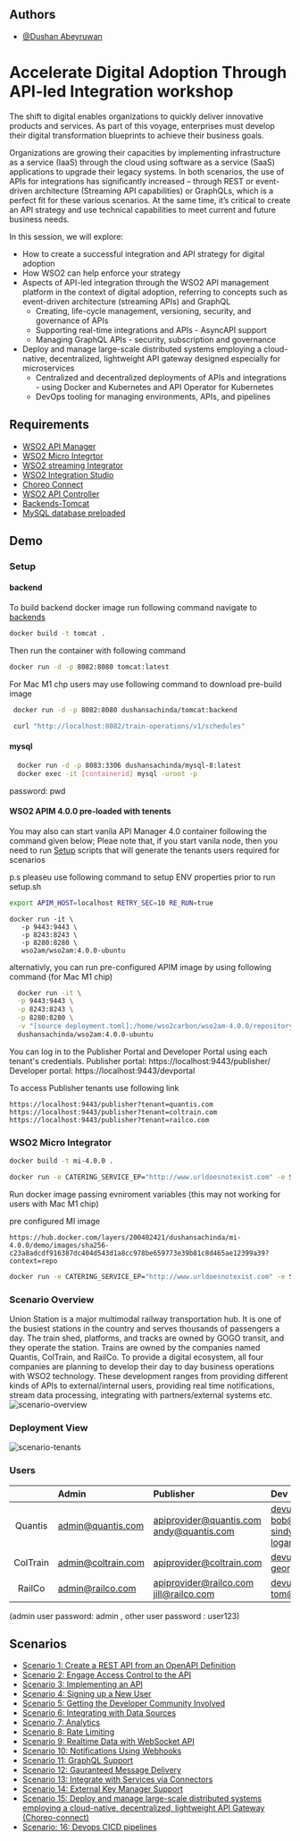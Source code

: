 
## Authors

- [@Dushan Abeyruwan](https://github.com/dushansachinda)


# Accelerate Digital Adoption Through API-led Integration workshop

The shift to digital enables organizations to quickly deliver innovative products and services. As part of this voyage, enterprises must develop their digital transformation blueprints to achieve their business goals. 

Organizations are growing their capacities by implementing infrastructure as a service (IaaS) through the cloud using software as a service (SaaS) applications to upgrade their legacy systems. In both scenarios, the use of APIs for integrations has significantly increased – through REST or event-driven architecture (Streaming API capabilities) or GraphQLs, which is a perfect fit for these various scenarios. At the same time, it’s critical to create an API strategy and use technical capabilities to meet current and future business needs.

In this session, we will explore:
* How to create a successful integration and API strategy for digital adoption
* How WSO2 can help enforce your strategy
* Aspects of API-led integration through the WSO2 API management platform in the context of digital adoption, referring to concepts such as event-driven architecture (streaming APIs) and GraphQL
  * Creating, life-cycle management, versioning, security, and governance of APIs
  * Supporting real-time integrations and APIs - AsyncAPI support
  * Managing GraphQL APIs - security, subscription and governance
* Deploy and manage large-scale distributed systems employing a cloud-native, decentralized, lightweight API gateway designed especially for microservices
  *  Centralized and decentralized deployments of APIs and integrations - using Docker and Kubernetes and API Operator for Kubernetes
  * DevOps tooling for managing environments, APIs, and pipelines


## Requirements

 - [WSO2 API Manager](https://wso2.com/api-manager/)
 - [WSO2 Micro Integrtor](https://wso2.com/api-manager/)
 - [WSO2 streaming Integrator](https://wso2.com/api-manager/)
 - [WSO2 Integration Studio](https://wso2.com/api-management/tooling/)
 - [Choreo Connect](https://wso2.com/api-manager/)
 - [WSO2 API Controller](https://wso2.com/api-management/tooling/)
 - [Backends-Tomcat](https://hub.docker.com/repository/docker/dushansachinda/tomcat)
 - [MySQL database preloaded](https://hub.docker.com/repository/docker/dushansachinda/mysql-8)


## Demo

### Setup
#### backend
To build backend docker image run following command navigate to [backends](https://github.com/dushansachinda/workshop_apim_2022/blob/main/backends/Dockerfile)
```bash
docker build -t tomcat .
```

Then run the container with following command

```bash
docker run -d -p 8082:8080 tomcat:latest
```

For Mac M1 chp users may use following command to download pre-build image

 ```bash
  docker run -d -p 8082:8080 dushansachinda/tomcat:backend

  curl "http://localhost:8082/train-operations/v1/schedules"
 ```
#### mysql
 ```bash
   docker run -d -p 8083:3306 dushansachinda/mysql-8:latest
   docker exec -it [containerid] mysql -uroot -p
 ```
 password: pwd

 #### WSO2 APIM 4.0.0 pre-loaded with tenents
You may also can start vanila API Manager 4.0 container following the command given below;
Pleae note that, if you start vanila node, then you need to run [Setup](https://github.com/dushansachinda/Accelerate_Digital-Adoption_Through-API-led-Integration_workshop/blob/main/scripts/setup.sh) scripts that will generate the tenants users required for scenarios

p.s pleaseu use following command to setup ENV properties prior to run setup.sh
 ```bash
 export APIM_HOST=localhost RETRY_SEC=10 RE_RUN=true
```

``` 
docker run -it \
   -p 9443:9443 \
   -p 8243:8243 \
   -p 8280:8280 \
   wso2am/wso2am:4.0.0-ubuntu
```

alternativly, you can run pre-configured APIM image by using following command (for Mac M1 chip)
 ```bash
   docker run -it \
   -p 9443:9443 \
   -p 8243:8243 \
   -p 8280:8280 \
   -v "[source deployment.toml]:/home/wso2carbon/wso2am-4.0.0/repository/conf"  \
   dushansachinda/wso2am:4.0.0-ubuntu
 ```
You can log in to the Publisher Portal and Developer Portal using each tenant's credentials.
Publisher portal: https://localhost:9443/publisher/ Developer portal: https://localhost:9443/devportal

To access Publisher tenants use following link

``` 
https://localhost:9443/publisher?tenant=quantis.com
https://localhost:9443/publisher?tenant=coltrain.com
https://localhost:9443/publisher?tenant=railco.com
```

 ### WSO2 Micro Integrator
 ```bash
docker build -t mi-4.0.0 .

docker run -e CATERING_SERVICE_EP="http://www.urldoesnotexist.com" -e SMTP_PORT="465" -e SMTP_HOST="smtp.gmail.com" -e EMAIL_FROM="[EMAIL_FROM]" -e EMAIL_TO="[EMAIL_TO]" -e SMTP_USERNAME="[SMTP_USERNAME]" -e SMTP_PASSWORD="[SMTP_PASSWORD]" -p 8253:8253 -p 8290:8290 -p 9201:9201 -v "[source]:/home/wso2carbon/file" dushansachinda/mi-4.0.0:demo mi-4.0.0:latest
```

Run docker image passing  evniroment variables (this may not working for users with Mac M1 chip)

pre configured MI image
```
https://hub.docker.com/layers/200402421/dushansachinda/mi-4.0.0/demo/images/sha256-c23a8adcdf916387dc404d543d1a8cc978be659773e39b81c8d465ae12399a39?context=repo
```

 ```bash
docker run -e CATERING_SERVICE_EP="http://www.urldoesnotexist.com" -e SMTP_PORT="465" -e SMTP_HOST="smtp.gmail.com" -e EMAIL_FROM="[EMAIL_FROM]" -e EMAIL_TO="[EMAIL_TO]" -e SMTP_USERNAME="[SMTP_USERNAME]" -e SMTP_PASSWORD="[SMTP_PASSWORD]" -p 8253:8253 -p 8290:8290 -p 9201:9201 -v "[source]:/home/wso2carbon/file" dushansachinda/mi-4.0.0:demo 

```

### Scenario Overview

Union Station is a major multimodal railway transportation hub. It is one of the busiest stations in the country and serves thousands of passengers a day. The train shed, platforms, and tracks are owned by GOGO transit, and they operate the station. Trains are owned by the companies named Quantis, ColTrain, and RailCo. To provide a digital ecosystem, all four companies are planning to develop their day to day business operations with WSO2 technology. These development ranges from providing different kinds of APIs to external/internal users, providing real time notifications, stream data processing, integrating with partners/external systems etc.
![scenario-overview](images/scenario-overview.png)


### Deployment View
![scenario-tenants](images/scenario-tenants.png)

### Users

|  | Admin |Publisher |Dev Portal |
| :---: | :--- |:--- |:---   
|Quantis|admin@quantis.com| apiprovider@quantis.com <br/>andy@quantis.com|devuser@quantis.com <br/> bob@quantis.com <br/>sindy@quantis.com <br/>logan@quantis.com|
|ColTrain|admin@coltrain.com|apiprovider@coltrain.com |devuser@coltrain.com <br/> george@coltrain.com|
|RailCo|admin@railco.com|apiprovider@railco.com<br/>jill@railco.com|devuser@railco.com<br/>tom@railco.com|

(admin user password: admin , other user password : user123)

## Scenarios

- [Scenario 1: Create a REST API from an OpenAPI Definition](https://apim.docs.wso2.com/en/latest/tutorials/scenarios/scenario1-create-rest-api/)
- [Scenario 2: Engage Access Control to the API](https://apim.docs.wso2.com/en/latest/tutorials/scenarios/scenario2-access-control/)
- [Scenario 3: Implementing an API](https://apim.docs.wso2.com/en/latest/tutorials/scenarios/scenario3-implementing-an-api/)
- [Scenario 4: Signing up a New User](https://apim.docs.wso2.com/en/latest/tutorials/scenarios/scenario4-user-signup-approval-flow/)
- [Scenario 5: Getting the Developer Community Involved](https://apim.docs.wso2.com/en/latest/tutorials/scenarios/scenario5-developer-community-feature/)
- [Scenario 6: Integrating with Data Sources](https://apim.docs.wso2.com/en/latest/tutorials/scenarios/scenario6-integrating-with-data-sources/)
- [Scenario 7: Analytics](https://apim.docs.wso2.com/en/latest/tutorials/scenarios/scenario7-analytics/)
- [Scenario 8: Rate Limiting](https://apim.docs.wso2.com/en/latest/tutorials/scenarios/scenario8-rate-limiting/)
- [Scenario 9: Realtime Data with WebSocket API](https://apim.docs.wso2.com/en/latest/tutorials/scenarios/scenario9-realtime-data/)
- [Scenario 10: Notifications Using Webhooks](https://apim.docs.wso2.com/en/latest/tutorials/scenarios/scenario10-notifications-webhooks/)
- [Scenario 11: GraphQL Support](https://apim.docs.wso2.com/en/latest/tutorials/scenarios/scenario11-graphql/)
- [Scenario 12: Gauranteed Message Delivery](https://apim.docs.wso2.com/en/latest/tutorials/scenarios/scenario12-message-delivery/)
- [Scenario 13: Integrate with Services via Connectors](https://apim.docs.wso2.com/en/latest/tutorials/scenarios/scenario13-integrate-with-connectors/)
- [Scenario 14: External Key Manager Support](https://apim.docs.wso2.com/en/latest/tutorials/scenarios/scenario14-external-key-manager/)
- [Scenario 15: Deploy and manage large-scale distributed systems employing a cloud-native, decentralized, lightweight API Gateway (Choreo-connect)](https://apim.docs.wso2.com/en/latest/deploy-and-publish/deploy-on-gateway/choreo-connect/getting-started/choreo-connect-overview/)
- [Scenario: 16: Devops CICD pipelines](https://apim.docs.wso2.com/en/latest/install-and-setup/setup/api-controller/building-jenkins-ci-cd-pipeline-for-dev-first-approach/)
